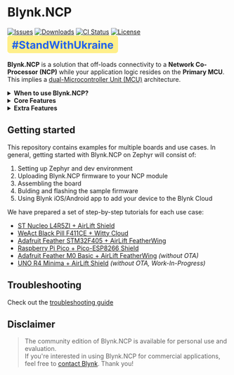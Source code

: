 
# Blynk.NCP

[![Issues](https://img.shields.io/github/issues/Blynk-Technologies/BlynkNcpExample_Zephyr_Zephyr.svg)](https://github.com/Blynk-Technologies/BlynkNcpExample_Zephyr/issues)
[![Downloads](https://img.shields.io/github/downloads/Blynk-Technologies/BlynkNcpDriver/total)](https://github.com/Blynk-Technologies/BlynkNcpDriver/releases/latest)
[![CI Status](https://img.shields.io/github/actions/workflow/status/Blynk-Technologies/BlynkNcpExample_Zephyr/build.yml?branch=main&logo=github&label=tests)](https://github.com/Blynk-Technologies/BlynkNcpExample_Zephyr/actions)
[![License](https://img.shields.io/github/license/Blynk-Technologies/BlynkNcpExample_Zephyr?color=blue)](LICENSE)
[![Stand With Ukraine](https://raw.githubusercontent.com/vshymanskyy/StandWithUkraine/main/badges/StandWithUkraine.svg)](https://stand-with-ukraine.pp.ua)

**Blynk.NCP** is a solution that off-loads connectivity to a **Network Co-Processor (NCP)** while your application logic resides on the **Primary MCU**. This implies a [dual-Microcontroller Unit (MCU)](https://docs.google.com/presentation/d/1aP2sQWB0J9EWj8Y1h5qeyfm2aFwaNSUKnCE-k7zxVnk/present) architecture.

<details><summary><b>When to use Blynk.NCP?</b></summary>

Using Blynk.NCP is recommended if one of these is true:

- You're building a new IoT product with specific requirements for the Primary MCU, and you're adding a separate connectivity module
- You are using Blynk for retrofitting your existing products
- You have included an **AT command**-based module, but you struggle to make it work right or to achieve your product goals
- You are looking for **ridiculously low** risks, integration efforts, and time to market, along with **improved reliability** of your products

</details>

<details><summary><b>Core Features</b></summary>

- **Blynk.Inject**: connect your devices easily using [<img src="https://cdn.rawgit.com/simple-icons/simple-icons/develop/icons/googleplay.svg" width="16" height="16" /> Android App](https://play.google.com/store/apps/details?id=cloud.blynk),
[<img src="https://cdn.rawgit.com/simple-icons/simple-icons/develop/icons/apple.svg" width="16" height="16" /> iOS App](https://apps.apple.com/us/app/blynk-iot/id1559317868) or [🌐 Web Dashboard](https://blynk.cloud)
  - `BLE`-assisted device provisioning for the best end-user experience
  - `WiFiAP`-based provisioning for devices without BLE support
  - **Network Manager**: WiFi (up to 16 saved networks), Ethernet, Cellular (depending on the hardware)
  - Advanced network connection troubleshooting
- Secure **Blynk.Cloud** connection that provides simple API for:
  - Data transfer with Virtual Pins, reporting Events, and accessing Metadata
  - `Time`, `Timezone` and `Location` with an ability to track local time when the device is offline, including DST transitions
- **Blynk.Air** - automatic Over The Air firmware updates using Web Dashboard
  - Both NCP and the Primary MCU firmware updates
  - Direct firmware upgrade using iOS/Android App before device activation

</details>

<details><summary><b>Extra Features</b></summary>

Additional services provided by the Blynk.NCP:

- `⏳ soon` Persistent automation scenarios - work even if the device is offline
- `⏳ soon` Non-volatile storage for the [Preferences](https://github.com/vshymanskyy/Preferences) library
- `✅ ready` NCP-assisted [fail-safe OTA updates](https://github.com/Blynk-Technologies/BlynkNcpDriver/blob/main/docs/Firmware%20Upgrade.md#ncp-assisted-fail-safe-ota-updates)
- `✅ ready` Connectivity-related **device state indication** - requires a monochrome/RGB/addressable LED attached to the NCP
- `✅ ready` **User button** (also used for configuration reset) - requires a momentary push button attached to the NCP
- `✅ ready` **Factory testing** and provisioning
- `🤔 later` Generic File System storage
- `🤔 later` Generic UDP/TCP/TLS socket API

</details>

## Getting started

This repository contains examples for multiple boards and use cases.
In general, getting started with Blynk.NCP on Zephyr will consist of:

1. Setting up Zephyr and dev environment
2. Uploading Blynk.NCP firmware to your NCP module
3. Assembling the board
4. Bulding and flashing the sample firmware
5. Using Blynk iOS/Android app to add your device to the Blynk Cloud

We have prepared a set of step-by-step tutorials for each use case:

- [ST Nucleo L4R5ZI + AirLift Shield](docs/samples/basic/ST_Nucleo_L4R5ZI_with_AirLift.md)
- [WeAct Black Pill F411CE + Witty Cloud](docs/samples/basic/WeAct_Black_Pill_with_Witty_Cloud.md)
- [Adafruit Feather STM32F405 + AirLift FeatherWing](docs/samples/basic/Adafruit_Feather_STM32F405_with_AirLift.md)
- [Raspberry Pi Pico + Pico-ESP8266 Shield](docs/samples/basic/Raspberry_Pi_Pico_with_ESP8266_Shield.md)
- [Adafruit Feather M0 Basic + AirLift FeatherWing](docs/samples/without_ota/Adafruit_Feather_M0_Basic_with_AirLift.md) *(without OTA)*
- [UNO R4 Minima + AirLift Shield](docs/samples/without_ota/Arduino_UNO_R4_Minima_with_AirLift.md) *(without OTA, Work-In-Progress)*

## Troubleshooting

Check out the [troubleshooting guide](docs/Troubleshooting.md)

## Disclaimer

> The community edition of Blynk.NCP is available for personal use and evaluation.  
> If you're interested in using Blynk.NCP for commercial applications, feel free to [contact Blynk][blynk_sales]. Thank you!


[blynk_sales]: https://blynk.io/en/contact-us-business

